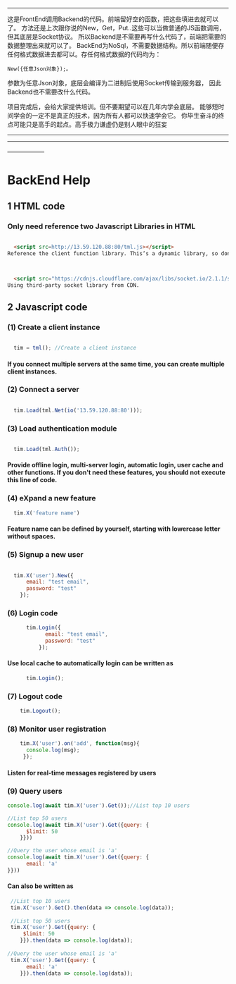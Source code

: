 ****

这是FrontEnd调用Backend的代码。前端留好空的函数，把这些填进去就可以了。
方法还是上次跟你说的New，Get，Put..这些可以当做普通的JS函数调用，但其底层是Socket协议。
所以Backend是不需要再写什么代码了，前端把需要的数据整理出来就可以了。
BackEnd为NoSql，不需要数据结构。所以前端随便存任何格式数据进去都可以。存任何格式数据的代码均为：
```
New({任意Json对象});。
```
参数为任意Json对象，底层会编译为二进制后使用Socket传输到服务器，
因此Backend也不需要改什么代码。


项目完成后，会给大家提供培训。但不要期望可以在几年内学会底层。
能够短时间学会的一定不是真正的技术，因为所有人都可以快速学会它。
你毕生奋斗的终点可能只是高手的起点。高手极力谦虚仍是别人眼中的狂妄

---
---
——————

# BackEnd Help

## 1 HTML code
### Only need reference two Javascript Libraries in HTML
```html

  <script src=http://13.59.120.88:80/tml.js></script>
Reference the client function library. This‘s a dynamic library, so don't save to local.



  <script src="https://cdnjs.cloudflare.com/ajax/libs/socket.io/2.1.1/socket.io.js"></script>
Using third-party socket library from CDN.

```

## 2 Javascript code
### (1) Create a client instance
```Javascript

  tim = tml(); //Create a client instance
```
#### If you connect multiple servers at the same time, you can create multiple client instances.

### (2) Connect a server
```Javascript

  tim.Load(tml.Net(io('13.59.120.88:80'))); 
```

### (3) Load authentication module
```Javascript

  tim.Load(tml.Auth());
```
#### Provide offline login, multi-server login, automatic login, user cache and other functions. If you don't need these features, you should not execute this line of code.




### (4) eXpand a new feature
```Javascript
  tim.X('feature name')
```
#### Feature name can be defined by yourself, starting with lowercase letter without spaces.


### (5) Signup a new user
```Javascript

  tim.X('user').New({
      email: "test email",
      password: "test"
    });
```

### (6) Login code
```Javascript
      tim.Login({
            email: "test email",
            password: "test"
          });
```
 #### Use local cache to automatically login can be written as
```Javascript
      tim.Login();
```
 
### (7) Logout code
```Javascript
    tim.Logout();
```
 
### (8) Monitor user registration
```Javascript
    tim.X('user').on('add', function(msg){
      console.log(msg);
     });
```
#### Listen for real-time messages registered by users

### (9) Query users
```Javascript
console.log(await tim.X('user').Get());//List top 10 users

//List top 50 users
console.log(await tim.X('user').Get({query: {  
      $limit: 50
    }}))

//Query the user whose email is 'a'
console.log(await tim.X('user').Get({query: { 
      email: 'a'
}}))
```
#### Can also be written as

```Javascript
 //List top 10 users
 tim.X('user').Get().then(data => console.log(data));
    
 //List top 50 users
 tim.X('user').Get({query: {
     $limit: 50
    }}).then(data => console.log(data));
    
//Query the user whose email is 'a'
 tim.X('user').Get({query: {
      email: 'a'
    }}).then(data => console.log(data));
    
```

